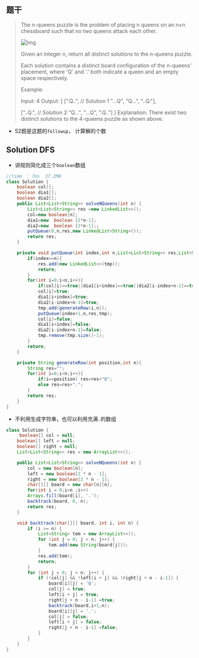 ## 题干

> The n-queens puzzle is the problem of placing n queens on an n×n chessboard such that no two queens attack each other.
>
> ![img](https://assets.leetcode.com/uploads/2018/10/12/8-queens.png)
>
> Given an integer n, return all distinct solutions to the n-queens puzzle.
>
> Each solution contains a distinct board configuration of the n-queens' placement, where 'Q' and '.' both indicate a queen and an empty space respectively.
>
> Example:
>
> Input: 4
> Output: [
>  [".Q..",  // Solution 1
>   "...Q",
>   "Q...",
>   "..Q."],
>
>  ["..Q.",  // Solution 2
>   "Q...",
>   "...Q",
>   ".Q.."]
> ]
> Explanation: There exist two distinct solutions to the 4-queens puzzle as shown above.

* 52题是这题的```followup```， 计算解的个数

## Solution DFS

* 讲规则简化成三个```boolean```数组

```java
//time ： 7ms  37.2MB
class Solution {
    boolean col[];
    boolean dia1[];
    boolean dia2[];
    public List<List<String>> solveNQueens(int n) {
        List<List<String>> res =new LinkedList<>();
        col=new boolean[n];
        dia1=new  boolean [2*n-1];
        dia2=new  boolean [2*n-1];;
        putQueue(0,n,res,new LinkedList<String>());
        return res;
    }

    private void putQueue(int index,int n,List<List<String>> res,List<String> tmp){
        if(index==n){
            res.add(new LinkedList<>(tmp));
            return;
        }
        for(int i=0;i<n;i++){
            if(col[i]==true||dia1[i+index]==true||dia2[i-index+n-1]==true) continue;
            col[i]=true;
            dia1[i+index]=true;
            dia2[i-index+n-1]=true;
            tmp.add(generateRow(i,n));
            putQueue(index+1,n,res,tmp);
            col[i]=false;
            dia1[i+index]=false;
            dia2[i-index+n-1]=false;
            tmp.remove(tmp.size()-1);
        }
        return;
    }

    private String generateRow(int position,int n){
        String res="";
        for(int i=0;i<n;i++){
            if(i==position) res=res+"Q";
            else res=res+".";
        }
        return res;
    }
}
```

* 不利用生成字符串，也可以利用充满```.```的数组

```java
class Solution {
     boolean[] col = null;
    boolean[] left = null;
    boolean[] right = null;
    List<List<String>> res = new ArrayList<>();

    public List<List<String>> solveNQueens(int n) {
        col = new boolean[n];
        left = new boolean[2 * n - 1];
        right = new boolean[2 * n - 1];
        char[][] board = new char[n][n];
        for(int i = 0;i<n ;i++)
        Arrays.fill(board[i], '.');
        backtrack(board, 0, n);
        return res;
    }

    void backtrack(char[][] board, int i, int n) {
        if (i >= n) {
            List<String> tem = new ArrayList<>();
            for (int j = 0; j < n; j++) {
                tem.add(new String(board[j]));
            }
            res.add(tem);
            return;
        }
        for (int j = 0; j < n; j++) {
            if (!col[j] && !left[i + j] && !right[j + n - i-1]) {
                board[i][j] = 'Q';
                col[j] = true;
                left[i + j] = true;
                right[j + n - i-1] =true;
                backtrack(board,i+1,n);
                board[i][j] = '.';
                col[j] = false;
                left[i + j] = false;
                right[j + n - i-1] =false;
            }
        }
    }
}
```


